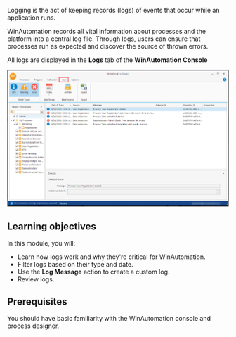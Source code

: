 Logging is the act of keeping records (logs) of events that occur while an application runs. 

WinAutomation records all vital information about processes and the platform into a central log file. Through logs, users can ensure that processes run as expected and discover the source of thrown errors. 

All logs are displayed in the **Logs** tab of the **WinAutomation Console**

![The Logs tab.](..\media\logs-tab.png)

## Learning objectives

In this module, you will:

- Learn how logs work and why they're critical for WinAutomation.
- Filter logs based on their type and date.
- Use the **Log Message** action to create a custom log.
- Review logs.

## Prerequisites

You should have basic familiarity with the WinAutomation console and process designer.
